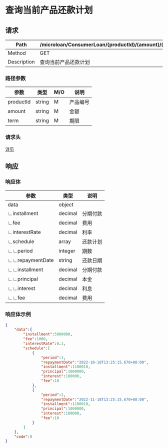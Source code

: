 # 查询当前产品还款计划

## 请求

| Path        | /microloan/ConsumerLoan/{productId}/{amount}/{term}/calculate |
| ----------- | ------------------------------------------------------------ |
| Method      | GET                                                          |
| Description | 查询当前产品还款计划                                         |

### 路径参数

| 参数      | 类型   | M/O  | 说明     |
| --------- | ------ | ---- | -------- |
| productId | string | M    | 产品编号 |
| amount    | string | M    | 金额     |
| term      | string | M    | 期限     |

### 请求头

[详见](../../header.md)

## 响应

### 响应体

| 参数            | 类型    | 说明     |
| --------------- | ------- | -------- |
| data            | object  |          |
| ∟installment    | decimal | 分期付款 |
| ∟fee            | decimal | 费用     |
| ∟interestRate   | decimal | 利率     |
| ∟schedule       | array   | 还款计划 |
| ∟∟period        | integer | 期数     |
| ∟∟repaymentDate | string  | 还款日期 |
| ∟∟installment   | decimal | 分期付款 |
| ∟∟principal     | decimal | 本金     |
| ∟∟interest      | decimal | 利息     |
| ∟∟fee           | decimal | 费用     |

### 响应体示例

```json
{
    "data":{
        "installment":5000000,
        "fee":1000,
        "interestRate":0.1,
        "schedule":[
            {
                "period":1,
                "repaymentDate":"2022-10-18T13:25:15.670+08:00",
                "installment":1100010,
                "principal":1000000,
                "interest":100000,
                "fee":10
            },
            {
                "period":2,
                "repaymentDate":"2022-11-18T13:25:15.670+08:00",
                "installment":1100010,
                "principal":1000000,
                "interest":100000,
                "fee":10
            }
        ]
    },
    "code":0
}
```
